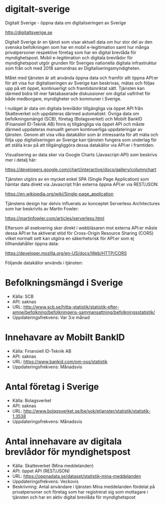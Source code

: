 # digitalt-sverige
Digitalt Sverige - öppna data om digitaliseringen av Sverige

http://digitaltsverige.se

Digitalt Sverige är en tjänst som visar aktuell data om hur stor del av den svenska befolkningen som har en mobil e-legitimation samt hur många privatpersoner respektive företag som har en digital brevlåda för myndighetspost. Mobil e-legitimation och digitala brevlådor för myndighetspost utgör grunden för Sveriges nationella digitala infrastruktur som från och med 2018 samordnas av Digitaliseringsmyndigheten.

Målet med tjänsten är att använda öppna data och framför allt öppna API:er för att visa hur digitaliseringen av Sverige kan beskrivas, mätas och följas upp på ett öppet, kontinuerligt och framtidsinriktat sätt. Tjänsten kan därmed bidra till mer faktabaserade diskussioner om digital valfrihet för både medborgare, myndigheter och kommuner i Sverige.

I nuläget är data om digitala brevlådor tillgängliga via öppet API från Skatteverket och uppdateras därmed automatiskt. Övriga data om befolkningsmängd (SCB), företag (Bolagsverket) och Mobilt BankID (Finansiell ID-Teknik AB) finns ej tillgängliga via öppet API och måste därmed uppdateras manuellt genom kontinuerliga uppdateringar av tjänsten. Genom att visa vilka datakällor som är intressanta för att mäta och följa upp digitaliseringen av Sverige kan tjänsten fungera som underlag för att ställa krav på att tillgängliggöra dessa datakällor via API:er i framtiden.

Visualisering av data sker via Google Charts (Javascript-API) som beskrivs mer i detalj här:

https://developers.google.com/chart/interactive/docs/gallery/columnchart

Tjänsten utgörs av en mycket enkel SPA (Single Page Application) som hämtar data direkt via Javascript från externa öppna API:er via REST/JSON:

https://en.wikipedia.org/wiki/Single-page_application

Tjänstens design har delvis influerats av konceptet Serverless Architectures som har beskrivits av Martin Fowler:

https://martinfowler.com/articles/serverless.html

Eftersom all exekvering sker direkt i webbläsaren mot externa API:er måste dessa API:er ha aktiverat stöd för Cross-Origin Resource Sharing (CORS) vilket normalt sett kan utgöra en säkerhetsrisk för API:er som ej tillhandahåller öppna data:

https://developer.mozilla.org/en-US/docs/Web/HTTP/CORS

Följande datakällor används i tjänsten:

Befolkningsmängd i Sverige
==========================
  * Källa: SCB
  * API: saknas
  * URL: http://www.scb.se/hitta-statistik/statistik-efter-amne/befolkning/befolkningens-sammansattning/befolkningsstatistik/
  * Uppdateringsfrekvens: Var 3:e månad

Innehavare av Mobilt BankID
===========================
  * Källa: Finansiell ID-Teknik AB
  * API: saknas
  * URL: https://www.bankid.com/om-oss/statistik
  * Uppdateringsfrekvens: Månadsvis

Antal företag i Sverige
=======================
  * Källa: Bolagsverket
  * API: saknas
  * URL: http://www.bolagsverket.se/be/sok/etjanster/statistik/statistik-1.3538
  * Uppdateringsfrekvens: Månadsvis

Antal innehavare av digitala brevlådor för myndighetspost
=========================================================
  * Källa: Skatteverket (Mina meddelanden)
  * API: öppet API (REST/JSON)
  * URL: https://oppnadata.se/dataset/statistik-mina-meddelanden
  * Uppdateringsfrekvens: Veckovis
  * Beskrivning: Antal användare i tjänsten Mina meddelanden fördelat på privatpersoner och företag som har registrerat sig som mottagare i tjänsten och har en aktiv digital brevlåda för myndighetspost
